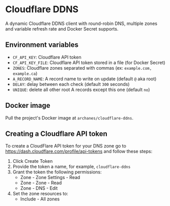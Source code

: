 # Cloudflare DDNS

A dynamic Cloudflare DDNS client with round-robin DNS, multiple zones and
variable refresh rate and Docker Secret supports.

## Environment variables

- `CF_API_KEY`: Cloudflare API token 
- `CF_API_KEY_FILE`: Cloudflare API token stored in a file (for Docker Secret)
- `ZONES`: Cloudflare zones separated with commas (ex: `example.com, example.ca`)
- `A_RECORD_NAME`: A record name to write on update (default `@` aka root)
- `DELAY`: delay between each check (default `300` seconds)
- `UNIQUE`: delete all other root A records except this one (default `no`)

## Docker image

Pull the project's Docker image at `archanes/cloudflare-ddns`.

## Creating a Cloudflare API token

To create a CloudFlare API token for your DNS zone go to https://dash.cloudflare.com/profile/api-tokens and follow these steps:

1. Click Create Token
2. Provide the token a name, for example, `cloudflare-ddns`
3. Grant the token the following permissions:
    * Zone - Zone Settings - Read
    * Zone - Zone - Read
    * Zone - DNS - Edit
4. Set the zone resources to:
    * Include - All zones
